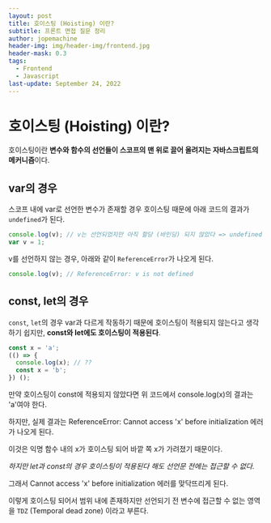 ```yaml
---
layout: post
title: 호이스팅 (Hoisting) 이란?
subtitle: 프론트 면접 질문 정리
author: jopemachine
header-img: img/header-img/frontend.jpg
header-mask: 0.3
tags:
  - Frontend
  - Javascript
last-update: September 24, 2022
---
```


# 호이스팅 (Hoisting) 이란?

호이스팅이란 **변수와 함수의 선언들이 스코프의 맨 위로 끌어 올려지는 자바스크립트의 메커니즘**이다.

## var의 경우

스코프 내에 var로 선언한 변수가 존재할 경우 호이스팅 때문에 아래 코드의 결과가 `undefined`가 된다.

```jsx
console.log(v); // v는 선언되었지만 아직 할당 (바인딩) 되지 않았다 => undefined
var v = 1;
```

v를 선언하지 않는 경우, 아래와 같이 `ReferenceError`가 나오게 된다.

```jsx
console.log(v); // ReferenceError: v is not defined
```

## const, let의 경우

`const`, `let`의 경우 var과 다르게 작동하기 때문에 호이스팅이 적용되지 않는다고 생각하기 쉽지만, **const와 let에도 호이스팅이 적용된다**.

```jsx
const x = 'a';
(() => {
  console.log(x); // ??
  const x = 'b';
}) ();
```

만약 호이스팅이 const에 적용되지 않았다면 위 코드에서 console.log(x)의 결과는 'a'여야 한다.

하지만, 실제 결과는 ReferenceError: Cannot access 'x' before initialization 에러가 나오게 된다.

이것은 익명 함수 내의 x가 호이스팅 되어 바깥 쪽 x가 가려졌기 때문이다.

_하지만 let과 const의 경우 호이스팅이 적용된다 해도 선언문 전에는 접근할 수 없다._

그래서 Cannot access 'x' before initialization 에러를 맞닥뜨리게 된다.

이렇게 호이스팅 되어서 범위 내에 존재하지만 선언되기 전 변수에 접근할 수 없는 영역을 `TDZ` (Temporal dead zone) 이라고 부른다.